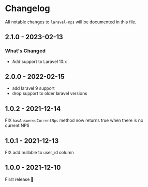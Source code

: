 # Changelog

All notable changes to `laravel-nps` will be documented in this file.

## 2.1.0 - 2023-02-13

### What's Changed

- Add support to Laravel 10.x

## 2.0.0 - 2022-02-15

- add laravel 9 support
- drop support to older laravel versions

## 1.0.2 - 2021-12-14

FIX `hasAnsweredCurrentNps` method now returns true when there is no current NPS

## 1.0.1 - 2021-12-13

FIX add nullable to user_id column

## 1.0.0 - 2021-12-10

First release 🚀
